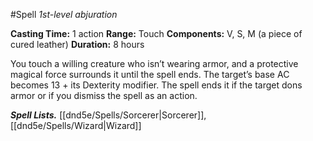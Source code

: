 #Spell
*1st-level abjuration*

**Casting Time:** 1 action
**Range:** Touch
**Components:** V, S, M (a piece of cured leather)
**Duration:** 8 hours

You touch a willing creature who isn’t wearing armor, and a protective magical force surrounds it until the spell ends. The target’s base AC becomes 13 + its Dexterity modifier. The spell ends it if the target dons armor or if you dismiss the spell as an action.

***Spell Lists.*** [[dnd5e/Spells/Sorcerer\|Sorcerer]], [[dnd5e/Spells/Wizard\|Wizard]]
